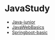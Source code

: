 # JavaStudy
+ [Java-junior](https://github.com/PengJianMin/JavaStudy/blob/main/Java-junior.md)
+ [JavaWebBasics](https://github.com/PengJianMin/JavaStudy/blob/main/JavaWebBasics.md)
+ [Springboot-basic]()
